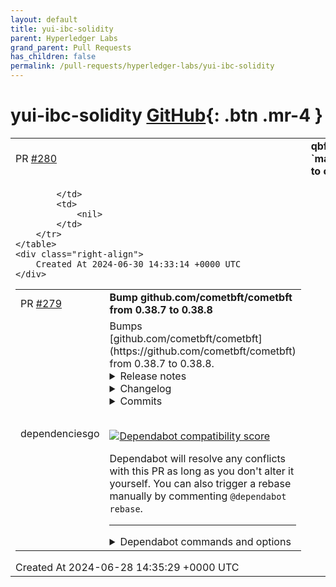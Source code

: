 ```yaml
---
layout: default
title: yui-ibc-solidity
parent: Hyperledger Labs
grand_parent: Pull Requests
has_children: false
permalink: /pull-requests/hyperledger-labs/yui-ibc-solidity
---
```


# yui-ibc-solidity <span class="fs-3 right-align">[GitHub](https://github.com/hyperledger-labs/yui-ibc-solidity){: .btn .mr-4 }</span>


<div>
    <table>
        <tr>
            <td>
                PR <a href="https://github.com/hyperledger-labs/yui-ibc-solidity/pull/280" class=".btn">#280</a>
            </td>
            <td>
                <b>
                    qbft: add `max_clock_drift` to client state
                </b>
            </td>
        </tr>
        <tr>
            <td>
                
            </td>
            <td>
                <nil>
            </td>
        </tr>
    </table>
    <div class="right-align">
        Created At 2024-06-30 14:33:14 +0000 UTC
    </div>
</div>

<div>
    <table>
        <tr>
            <td>
                PR <a href="https://github.com/hyperledger-labs/yui-ibc-solidity/pull/279" class=".btn">#279</a>
            </td>
            <td>
                <b>
                    Bump github.com/cometbft/cometbft from 0.38.7 to 0.38.8
                </b>
            </td>
        </tr>
        <tr>
            <td>
                <span class="chip">dependencies</span><span class="chip">go</span>
            </td>
            <td>
                Bumps [github.com/cometbft/cometbft](https://github.com/cometbft/cometbft) from 0.38.7 to 0.38.8.
<details>
<summary>Release notes</summary>
<p><em>Sourced from <a href="https://github.com/cometbft/cometbft/releases">github.com/cometbft/cometbft's releases</a>.</em></p>
<blockquote>
<h2>v0.38.8</h2>
<p>See the <a href="https://github.com/cometbft/cometbft/blob/v0.38.8/CHANGELOG.md#v0388">CHANGELOG</a> for this release.</p>
</blockquote>
</details>
<details>
<summary>Changelog</summary>
<p><em>Sourced from <a href="https://github.com/cometbft/cometbft/blob/v0.38.8/CHANGELOG.md">github.com/cometbft/cometbft's changelog</a>.</em></p>
<blockquote>
<h2>v0.38.8</h2>
<p><em>June 27, 2024</em></p>
<p>This release contains a few bug fixes and performance improvements.</p>
<h3>BREAKING CHANGES</h3>
<ul>
<li><code>[mempool]</code> Add to the <code>Mempool</code> interface a new method <code>PreUpdate()</code>. This method should be
called before acquiring the mempool lock, to signal that a new update is coming. Also add to
<code>ErrMempoolIsFull</code> a new field <code>RecheckFull</code>.
(<a href="https://redirect.github.com/cometbft/cometbft/pull/3314">#3314</a>)</li>
</ul>
<h3>BUG FIXES</h3>
<ul>
<li>[<code>mempool</code>] Fix data race when rechecking with async ABCI client
(<a href="https://redirect.github.com/cometbft/cometbft/issues/1827">#1827</a>)</li>
<li><code>[consensus]</code> Fix a race condition in the consensus timeout ticker. Race is caused by two timeouts being scheduled at the same time.
(<a href="https://redirect.github.com/cometbft/cometbft/pull/2136">#3092</a>)</li>
<li><code>[types]</code> Do not batch verify a commit if the validator set keys have different
types. (<a href="https://redirect.github.com/cometbft/cometbft/issues/3195">#3195</a></li>
</ul>
<h3>IMPROVEMENTS</h3>
<ul>
<li><code>[blockstore]</code> Added peer banning in blockstore
(<a href="https://github.com/cometbft/cometbft/security/advisories/GHSA-hg58-rf2h-6rr7">#ABC-0013</a>)</li>
<li><code>[blockstore]</code> Send correct error message when vote extensions do not align with received packet
(<a href="https://github.com/cometbft/cometbft/security/advisories/GHSA-hg58-rf2h-6rr7">#ABC-0014</a>)</li>
<li><code>[config]</code> Added <code>recheck_timeout</code> mempool parameter to set how much time to wait for recheck
responses from the app (only applies to non-local ABCI clients).
(<a href="https://redirect.github.com/cometbft/cometbft/issues/1827/">#1827</a>)</li>
<li><code>[rpc]</code> Add a configurable maximum batch size for RPC requests.
(<a href="https://redirect.github.com/cometbft/cometbft/pull/2867">#2867</a>).</li>
<li><code>[event-bus]</code> Remove the debug logs in PublishEventTx, which were noticed production slowdowns.
(<a href="https://redirect.github.com/cometbft/cometbft/pull/2911">#2911</a>)</li>
<li><code>[state/execution]</code> Cache the block hash computation inside of the Block Type, so we only compute it once.
(<a href="https://redirect.github.com/cometbft/cometbft/pull/2924">#2924</a>)</li>
<li><code>[consensus/state]</code> Remove a redundant <code>VerifyBlock</code> call in <code>FinalizeCommit</code>
(<a href="https://redirect.github.com/cometbft/cometbft/pull/2928">#2928</a>)</li>
<li><code>[p2p/channel]</code> Speedup <code>ProtoIO</code> writer creation time, and thereby speedup channel writing by 5%.
(<a href="https://redirect.github.com/cometbft/cometbft/pull/2949">#2949</a>)</li>
<li><code>[p2p/conn]</code> Minor speedup (3%) to connection.WritePacketMsgTo, by removing MinInt calls.
(<a href="https://redirect.github.com/cometbft/cometbft/pull/2952">#2952</a>)</li>
<li><code>[internal/bits]</code> 10x speedup creating initialized bitArrays, which speedsup extendedCommit.BitArray(). This is used in consensus vote gossip.
(<a href="https://redirect.github.com/cometbft/cometbft/pull/2841">#2959</a>).</li>
<li><code>[blockstore]</code> Remove a redundant <code>Header.ValidateBasic</code> call in <code>LoadBlockMeta</code>, 75% reducing this time.
(<a href="https://redirect.github.com/cometbft/cometbft/pull/2964">#2964</a>)</li>
<li><code>[p2p/conn]</code> Speedup connection.WritePacketMsgTo, by reusing internal buffers rather than re-allocating.
(<a href="https://redirect.github.com/cometbft/cometbft/pull/2986">#2986</a>)</li>
<li>[<code>blockstore</code>] Use LRU caches in blockstore, significiantly improving consensus gossip routine performance</li>
</ul>
<!-- raw HTML omitted -->
</blockquote>
<p>... (truncated)</p>
</details>
<details>
<summary>Commits</summary>
<ul>
<li><a href="https://github.com/cometbft/cometbft/commit/69592051835d9e534e567943c895cc7f0ba7d8c2"><code>6959205</code></a> Release/v0.38.8 (<a href="https://redirect.github.com/cometbft/cometbft/issues/3350">#3350</a>)</li>
<li><a href="https://github.com/cometbft/cometbft/commit/8ba2e4f52d5e626e019501ba6420cc86d5de7857"><code>8ba2e4f</code></a> Merge pull request from GHSA-hg58-rf2h-6rr7</li>
<li><a href="https://github.com/cometbft/cometbft/commit/0a89ec13a557a9554f65b9d6c90de96ca0ff06da"><code>0a89ec1</code></a> Update blocksync/pool_test.go</li>
<li><a href="https://github.com/cometbft/cometbft/commit/065810cdc25878cdf500a8adad07b58a6c974ea2"><code>065810c</code></a> Readded good peer to test</li>
<li><a href="https://github.com/cometbft/cometbft/commit/007efd72981a97a9a8170478bad15f5b22281f8a"><code>007efd7</code></a> Removed defers from test</li>
<li><a href="https://github.com/cometbft/cometbft/commit/4199f274cadab9f1ec775c2541a7785d04ff070c"><code>4199f27</code></a> Remove one thread to make test more compact</li>
<li><a href="https://github.com/cometbft/cometbft/commit/8a473ca9c1710f177a02cb22f0b027a4af98ec9d"><code>8a473ca</code></a> Update blocksync/pool_test.go</li>
<li><a href="https://github.com/cometbft/cometbft/commit/872210cb1f8a608961bdf3d04c2746c64d17e2d8"><code>872210c</code></a> Update blocksync/pool_test.go</li>
<li><a href="https://github.com/cometbft/cometbft/commit/4cb0df8321feee9343a5da6db3e3f128787a28ac"><code>4cb0df8</code></a> Update blocksync/pool_test.go</li>
<li><a href="https://github.com/cometbft/cometbft/commit/26bda8b7ffb3647d6f6ca37d1a3117798e98e060"><code>26bda8b</code></a> Test assertions have more detail</li>
<li>Additional commits viewable in <a href="https://github.com/cometbft/cometbft/compare/v0.38.7...v0.38.8">compare view</a></li>
</ul>
</details>
<br />


[![Dependabot compatibility score](https://dependabot-badges.githubapp.com/badges/compatibility_score?dependency-name=github.com/cometbft/cometbft&package-manager=go_modules&previous-version=0.38.7&new-version=0.38.8)](https://docs.github.com/en/github/managing-security-vulnerabilities/about-dependabot-security-updates#about-compatibility-scores)

Dependabot will resolve any conflicts with this PR as long as you don't alter it yourself. You can also trigger a rebase manually by commenting `@dependabot rebase`.

[//]: # (dependabot-automerge-start)
[//]: # (dependabot-automerge-end)

---

<details>
<summary>Dependabot commands and options</summary>
<br />

You can trigger Dependabot actions by commenting on this PR:
- `@dependabot rebase` will rebase this PR
- `@dependabot recreate` will recreate this PR, overwriting any edits that have been made to it
- `@dependabot merge` will merge this PR after your CI passes on it
- `@dependabot squash and merge` will squash and merge this PR after your CI passes on it
- `@dependabot cancel merge` will cancel a previously requested merge and block automerging
- `@dependabot reopen` will reopen this PR if it is closed
- `@dependabot close` will close this PR and stop Dependabot recreating it. You can achieve the same result by closing it manually
- `@dependabot show <dependency name> ignore conditions` will show all of the ignore conditions of the specified dependency
- `@dependabot ignore this major version` will close this PR and stop Dependabot creating any more for this major version (unless you reopen the PR or upgrade to it yourself)
- `@dependabot ignore this minor version` will close this PR and stop Dependabot creating any more for this minor version (unless you reopen the PR or upgrade to it yourself)
- `@dependabot ignore this dependency` will close this PR and stop Dependabot creating any more for this dependency (unless you reopen the PR or upgrade to it yourself)
You can disable automated security fix PRs for this repo from the [Security Alerts page](https://github.com/hyperledger-labs/yui-ibc-solidity/network/alerts).

</details>
            </td>
        </tr>
    </table>
    <div class="right-align">
        Created At 2024-06-28 14:35:29 +0000 UTC
    </div>
</div>

